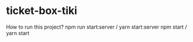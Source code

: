 # ticket-box-tiki
How to run this project?
npm run start:server / yarn start:server
npm start / yarn start